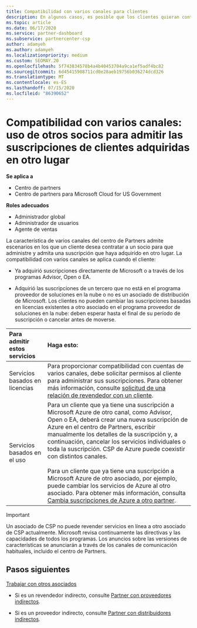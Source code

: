 ```yaml
---
title: Compatibilidad con varios canales para clientes
description: En algunos casos, es posible que los clientes quieran contratar para aprovisionar y respaldar una suscripción que haya adquirido en otro lugar.
ms.topic: article
ms.date: 06/17/2020
ms.service: partner-dashboard
ms.subservice: partnercenter-csp
author: adamyeh
ms.author: adamyeh
ms.localizationpriority: medium
ms.custom: SEOMAY.20
ms.openlocfilehash: 5f743834578b4a4b40453704a9ca1ef5adf4bc82
ms.sourcegitcommit: 6d45415908711cd0e28aeb19756b036274dcd326
ms.translationtype: MT
ms.contentlocale: es-ES
ms.lasthandoff: 07/15/2020
ms.locfileid: "86390652"
---
```

# <a name="multi-channel-support---using-other-partners-to-support-customer-subscriptions-purchased-elsewhere"></a>Compatibilidad con varios canales: uso de otros socios para admitir las suscripciones de clientes adquiridas en otro lugar

**Se aplica a**

- Centro de partners
- Centro de partners para Microsoft Cloud for US Government

**Roles adecuados**

- Administrador global
- Administrador de usuarios
- Agente de ventas

La característica de varios canales del centro de Partners admite escenarios en los que un cliente desea contratar a un socio para que administre y admita una suscripción que haya adquirido en otro lugar. La compatibilidad con varios canales se aplica cuando el cliente:

- Ya adquirió suscripciones directamente de Microsoft o a través de los programas Advisor, Open o EA.

- Adquirió las suscripciones de un tercero que no está en el programa proveedor de soluciones en la nube o no es un asociado de distribución de Microsoft. Los clientes no pueden cambiar las suscripciones basadas en licencias existentes a otro asociado en el programa proveedor de soluciones en la nube: deben esperar hasta el final de su período de suscripción o cancelar antes de moverse.

|Para admitir estos servicios  | Haga esto: |
|:---------|:---------|
|Servicios basados en licencias    | Para proporcionar compatibilidad con cuentas de varios canales, debe solicitar permisos al cliente para administrar sus suscripciones. Para obtener más información, consulte [solicitud de una relación de revendedor con un cliente](request-a-relationship-with-a-customer.md).   |
|Servicios basados en el uso     |  Para un cliente que ya tiene una suscripción a Microsoft Azure de otro canal, como Advisor, Open o EA, deberá crear una nueva suscripción de Azure en el centro de Partners, escribir manualmente los detalles de la suscripción y, a continuación, cancelar los servicios individuales o toda la suscripción. CSP de Azure puede coexistir con distintos canales.<br/><br/> Para un cliente que ya tiene una suscripción a Microsoft Azure de otro asociado, por ejemplo, puede cambiar los servicios de Azure al otro asociado.  Para obtener más información, consulta [Cambia suscripciones de Azure a otro partner](switch-azure-subscriptions-to-a-different-partner.md). |

> [!IMPORTANT]  
> Un asociado de CSP no puede revender servicios en línea a otro asociado de CSP actualmente. Microsoft revisa continuamente las directivas y las capacidades de todos los programas. Los anuncios sobre las versiones de características se anunciarán a través de los canales de comunicación habituales, incluido el centro de Partners.

## <a name="next-steps"></a>Pasos siguientes

[Trabajar con otros asociados](work-with-other-partners.md)

- Si es un revendedor indirecto, consulte [Partner con proveedores indirectos](indirect-reseller-tasks-in-partner-center.md).

- Si es un proveedor indirecto, consulte [Partner con distribuidores indirectos](indirect-provider-tasks-in-partner-center.md).
